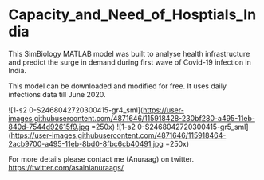 # Capacity_and_Need_of_Hosptials_India

This SimBiology MATLAB model was built to analyse health infrastructure and predict the surge in demand during first wave of Covid-19 infection in India. 

This model can be downloaded and modified for free. It uses daily infections data till June 2020.

![1-s2 0-S2468042720300415-gr4_sml](https://user-images.githubusercontent.com/4871646/115918428-230bf280-a495-11eb-840d-7544d92615f9.jpg =250x)
![1-s2 0-S2468042720300415-gr5_sml](https://user-images.githubusercontent.com/4871646/115918464-2acb9700-a495-11eb-8bd0-8fbc6cb40491.jpg =250x)


For more details please contact me (Anuraag) on twitter. 
https://twitter.com/asainianuraags/

